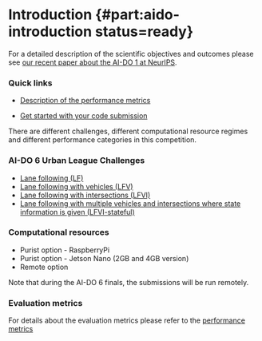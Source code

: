 # Introduction {#part:aido-introduction status=ready}

<minitoc />


For a detailed description of the scientific objectives and outcomes please see [our recent paper about the AI-DO 1 at NeurIPS](https://arxiv.org/pdf/1903.02503.pdf).


### Quick links

* [Description of the performance metrics](#measuring-performance)

* [Get started with your code submission](#part:quickstart)


There are different challenges, different computational resource regimes and different performance categories in this competition.

### AI-DO 6 Urban League Challenges

* [Lane following (LF)](#challenge-LF)
* [Lane following with vehicles (LFV)](#challenge-LFV)
* [Lane following with intersections (LFVI)](#challenge-LFI)
* [Lane following with multiple vehicles and intersections where state information is given (LFVI-stateful)](#challenge-LFVI-multi-stateful)

### Computational resources

* Purist option - RaspberryPi
* Purist option - Jetson Nano (2GB and 4GB version)
* Remote option

Note that during the AI-DO 6 finals, the submissions will be run remotely. 

### Evaluation metrics

For details about the evaluation metrics please refer to the [performance metrics](#measuring-performance)

